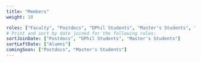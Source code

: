 ```yaml
---
title: "Members"
weight: 10

roles: ["Faculty", "Postdocs", "DPhil Students", "Master's Students", "Alumni", "Collaborators"]
# Print and sort by date joined for the following roles:
sortJoinDate: ["Postdocs", "DPhil Students", "Master's Students"]
sortLeftDate: ["Alumni"]
comingSoon: ["Postdocs", "Master's Students"]
---
```

